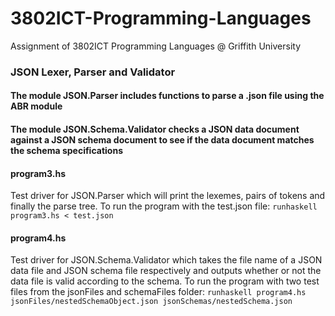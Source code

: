 # 3802ICT-Programming-Languages
Assignment of 3802ICT Programming Languages @ Griffith University

### JSON Lexer, Parser and Validator
#### The module JSON.Parser includes functions to parse a .json file using the ABR module
#### The module JSON.Schema.Validator checks a JSON data document against a JSON schema document to see if the data document matches the schema specifications

#### program3.hs
Test driver for JSON.Parser which will print the lexemes, pairs of tokens and finally the parse tree. To run the program with the test.json file:
```runhaskell program3.hs < test.json```

#### program4.hs 
Test driver for JSON.Schema.Validator which takes the file name of a JSON data file and JSON schema file respectively and outputs whether or not the data file is valid according to the schema.
To run the program with two test files from the jsonFiles and schemaFiles folder:
```runhaskell program4.hs jsonFiles/nestedSchemaObject.json jsonSchemas/nestedSchema.json```



